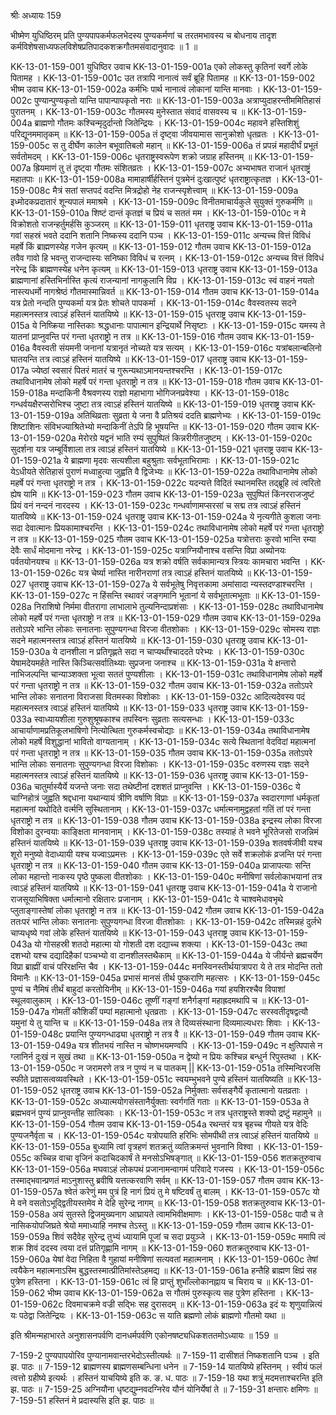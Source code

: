 श्रीः
अध्यायः 159

भीष्मेण युधिष्ठिरम् प्रति पुण्यपापकर्मफलभेदस्य पुण्यकर्मणां च तरतमभावस्य च बोधनाय तादृश कर्मविशेषसाध्यफलविशेषप्रतिपादकशक्रगौतमसंवादानुवादः ॥ 1 ॥

KK-13-01-159-001	युधिष्ठिर उवाच 
KK-13-01-159-001a	एको लोकस्तु कृतिनां स्वर्गे लोके पितामह ।
KK-13-01-159-001c	उत तत्रापि नानात्वं सर्वं ब्रूहि पितामह ॥
KK-13-01-159-002	भीष्म उवाच 
KK-13-01-159-002a	कर्मभिः पार्थ नानात्वं लोकानां यान्ति मानवाः ।
KK-13-01-159-002c	पुण्यान्पुण्यकृतो यान्ति पापान्पापकृतो नराः ॥
KK-13-01-159-003a	अत्राप्युदाहरन्तीममितिहासं पुरातनम् ।
KK-13-01-159-003c	गौतमस्य मुनेस्तात संवादं वासवस्य च ॥
KK-13-01-159-004a	ब्राह्मणो गौतमः कश्चिन्मृदुर्दान्तो जितेन्द्रियः ।
KK-13-01-159-004c	महावने हस्तिशिशुं परिद्यूनममातृकम् ॥
KK-13-01-159-005a	तं दृष्ट्वा जीवयामास सानुक्रोशो धृतव्रतः ।
KK-13-01-159-005c	स तु दीर्घेण कालेन बभूवातिबलो महान् ॥
KK-13-01-159-006a	तं प्रपन्नं महादीर्घं प्रभूतं सर्वतोमदम् ।
KK-13-01-159-006c	धृतराष्ट्रस्वरूपेण शक्रो जग्राह हस्तिनम् ॥
KK-13-01-159-007a	ह्रियमाणं तु तं दृष्ट्वा गौतमः संशितव्रतः ।
KK-13-01-159-007c	अभ्यभाषत राजानं धृतराष्ट्रं महातपाः ॥
KK-13-01-159-008a	मामाहार्षीर्हस्तिनं पुत्रमेनं दुःखात्पुष्टं धृतराष्ट्रात्कृतज्ञ ।
KK-13-01-159-008c	मैत्रं सतां सप्तपदं वदन्ति मित्रद्रोहो नेह राजन्स्पृशेत्त्वाम् ॥
KK-13-01-159-009a	इध्मोदकप्रदातारं शून्यपालं ममाश्रमे ।
KK-13-01-159-009c	विनीतमाचार्यकुले सुयुक्तं गुरुकर्मणि ॥
KK-13-01-159-010a	शिष्टं दान्तं कृतज्ञं च प्रियं च सततं मम ।
KK-13-01-159-010c	न मे विक्रोशतो राजन्हर्तुमर्हसि कुञ्जरम् ॥
KK-13-01-159-011	धृतराष्ट्र उवाच 
KK-13-01-159-011a	गवां सहस्रं भवते ददानि शतानि निष्कस्य ददानि पञ्च ।
KK-13-01-159-011c	अन्यच्च वित्तं विविधं महर्षे किं ब्राह्मणस्येह गजेन कृत्यम् ॥
KK-13-01-159-012	गौतम उवाच 
KK-13-01-159-012a	तवैव गावो हि भवन्तु राजन्दास्यः सनिष्का विविधं च रत्नम् ।
KK-13-01-159-012c	अन्यच्च वित्तं विविधं नरेन्द्र किं ब्राह्मणस्येह धनेन कृत्यम् ॥
KK-13-01-159-013	धृतराष्ट्र उवाच 
KK-13-01-159-013a	ब्राह्मणानां हस्तिभिर्नास्ति कृत्यं राजन्यानां नागकुलानि विप्र ।
KK-13-01-159-013c	स्वं वाहनं नयतो नास्त्यधर्मो नागश्रेष्ठं गौतमास्मान्निवर्त ॥
KK-13-01-159-014	गौतम उवाच 
KK-13-01-159-014a	यत्र प्रेतो नन्दति पुण्यकर्मा यत्र प्रेतः शोचते पापकर्मा ।
KK-13-01-159-014c	वैवस्वतस्य सदने महात्मनस्तत्र त्वाऽहं हस्तिनं यातयिष्ये ॥
KK-13-01-159-015	धृतराष्ट्र उवाच 
KK-13-01-159-015a	ये निष्क्रिया नास्तिकाः श्रद्धधानाः पापात्मान इन्द्रियार्थे निसृष्टाः ।
KK-13-01-159-015c	यमस्य ते यातनां प्राप्नुवन्ति परं गन्ता धृतराष्ट्रो न तत्र ॥
KK-13-01-159-016	गौतम उवाच 
KK-13-01-159-016a	वैवस्वती संयमनी जनानां यत्रानृतं नोच्यते यत्र सत्यम् ।
KK-13-01-159-016c	यत्रांबलान्बलिनो घातयन्ति तत्र त्वाऽहं हस्तिनं यातयिष्ये ॥
KK-13-01-159-017	धृतराष्ट्र उवाच 
KK-13-01-159-017a	ज्येष्ठां स्वसारं पितरं मातरं च गुरून्यथाऽमानयन्तश्चरन्ति ।
KK-13-01-159-017c	तथाविधानामेष लोको महर्षे परं गन्ता धृतराष्ट्रो न तत्र ॥
KK-13-01-159-018	गौतम उवाच 
KK-13-01-159-018a	मन्दाकिनी वैश्रवणस्य राज्ञो महाभागा भोगिजनप्रवेश्या ।
KK-13-01-159-018c	गन्धर्वयक्षैरप्सरोभिश्च जुष्टा तत्र त्वाऽहं हस्तिनं यातयिष्ये ॥
KK-13-01-159-019	धृतराष्ट्र उवाच 
KK-13-01-159-019a	अतिथिव्रताः सुव्रता ये जना वै प्रतिश्रयं ददति ब्राह्मणेभ्यः ।
KK-13-01-159-019c	शिष्टाशिनः संविभज्याश्रितेभ्यो मन्दाकिनीं तेऽपि हि भूषयन्ति ॥
KK-13-01-159-020	गौतम उवाच 
KK-13-01-159-020a	मेरोरग्रे यद्वनं भाति रम्यं सुपुष्पितं किन्नरीगीतजुष्टम् ।
KK-13-01-159-020c	सुदर्शना यत्र जम्बूर्विशाला तत्र त्वाऽहं हस्तिनं यातयिष्ये ॥
KK-13-01-159-021	धृतराष्ट्र उवाच 
KK-13-01-159-021a	ये ब्राह्मणा मृदवः सत्यशीला बहुश्रुताः सर्वभूताभिरामाः ।
KK-13-01-159-021c	येऽधीयते सेतिहासं पुराणं मध्वाहुत्या जुह्वति वै द्विजेभ्यः ॥
KK-13-01-159-022a	तथाविधानामेष लोको महर्षे परं गन्ता धृतराष्ट्रो न तत्र ।
KK-13-01-159-022c	यदन्यत्ते विदितं स्थानमस्ति तद्ब्रूहि त्वं त्वरितो ह्येष यामि ॥
KK-13-01-159-023	गौतम उवाच 
KK-13-01-159-023a	सुपुष्पितं किंनरराजजुष्टं प्रियं वनं नन्दनं नारदस्य ।
KK-13-01-159-023c	गन्धर्वाणामप्सरसां च सद्म तत्र त्वाऽहं हस्तिनं यातयिष्ये ॥
KK-13-01-159-024	धृतराष्ट्र उवाच 
KK-13-01-159-024a	ये नृत्यगीते कुशला जनाः सदा देवात्मानः प्रियकामाश्चरन्ति ।
KK-13-01-159-024c	तथाविधानामेष लोको महर्षे परं गन्ता धृतराष्ट्रो न तत्र ॥
KK-13-01-159-025	गौतम उवाच 
KK-13-01-159-025a	यत्रोत्तराः कुरवो भान्ति रम्या देवैः सार्धं मोदमाना नरेन्द्र ।
KK-13-01-159-025c	यत्राग्नियौनाश्च वसन्ति विप्रा अब्योनयः पर्वतयोनयश्च ॥
KK-13-01-159-026a	यत्र शक्रो वर्षति सर्वकामान्यत्र स्त्रियः कामचारा भवन्ति ।
KK-13-01-159-026c	यत्र चेर्ष्या नास्ति नारीनराणां तत्र त्वाऽहं हस्तिनं यातयिष्ये ॥
KK-13-01-159-027	धृतराष्ट्र उवाच 
KK-13-01-159-027a	ये सर्वभूतेषु निवृत्तकामा अमांसादा न्यस्तदण्डाश्चरन्ति ।
KK-13-01-159-027c	न हिंसन्ति स्थावरं जङ्गमानि भूतानां ये सर्वभूतात्मभूताः ॥
KK-13-01-159-028a	निराशिषो निर्ममा वीतरागा लाभालाभे तुल्यनिन्दाप्रशंसाः ।
KK-13-01-159-028c	तथाविधानामेष लोको महर्षे परं गन्ता धृतराष्ट्रो न तत्र ॥
KK-13-01-159-029	गौतम उवाच 
KK-13-01-159-029a	ततोऽपरे भान्ति लोकाः सनातनाः सुपुण्यगन्धा विरजा वीतशोकाः ।
KK-13-01-159-029c	सोमस्य राज्ञः सदने महात्मनस्तत्र त्वाऽहं हस्तिनं यातयिष्ये ॥
KK-13-01-159-030	धृतराष्ट्र उवाच 
KK-13-01-159-030a	ये दानशीला न प्रतिगृह्णते सदा न चाप्यर्थांश्चाददते परेभ्यः ।
KK-13-01-159-030c	येषामदेयमर्हते नास्ति किञ्चित्सर्वातिथ्याः सुप्रजना जनाश्च ॥
KK-13-01-159-031a	ये क्षन्तारो नाभिजल्पन्ति चान्याञ्शक्ता भूत्वा सततं पुण्यशीलाः ।
KK-13-01-159-031c	तथाविधानामेष लोको महर्षे परं गन्ता धृतराष्ट्रो न तत्र ॥
KK-13-01-159-032	गौतम उवाच 
KK-13-01-159-032a	ततोऽपरे भान्ति लोकाः सनातना विराजसा वितमस्का विशोकाः ।
KK-13-01-159-032c	आदित्यदेवस्य पदं महात्मनस्तत्र त्वाऽहं हस्तिनं यातयिष्ये ॥
KK-13-01-159-033	धृतराष्ट्र उवाच 
KK-13-01-159-033a	स्वाध्यायशीला गुरुशुश्रूषकाश्च तपस्विनः सुव्रताः सत्यसन्धाः ।
KK-13-01-159-033c	आचार्याणामप्रतिकूलभाषिणो नित्योत्थिता गुरुकर्मस्वचोद्याः ॥
KK-13-01-159-034a	तथाविधानामेष लोको महर्षे विशुद्धानां भावितो वाग्यतानाम् ।
KK-13-01-159-034c	सत्ये स्थितानां वेदविदां महात्मनां परं गन्ता धृतराष्ट्रो न तत्र ॥
KK-13-01-159-035	गौतम उवाच 
KK-13-01-159-035a	ततोऽपरे भान्ति लोकाः सनातनाः सुपुण्यगन्धा विरजा विशोकाः ।
KK-13-01-159-035c	वरुणस्य राज्ञः सदने महात्मनस्तत्र त्वाऽहं हस्तिनं यातयिष्ये ॥
KK-13-01-159-036	धृतराष्ट्र उवाच 
KK-13-01-159-036a	चातुर्मास्यैर्ये यजन्ते जनाः सदा तथेष्टीनां दशशतं प्राप्नुवन्ति ।
KK-13-01-159-036c	ये चाग्निहोत्रं जुह्वति श्रद्दधाना यथान्यायं त्रीणि वर्षाणि विप्राः ॥
KK-13-01-159-037a	स्वदारगाणां धर्मकृतां महात्मनां यथोदिते वर्त्मनि सुस्थितानाम् ।
KK-13-01-159-037c	धर्मात्मनामुद्वहतां गतिं तां परं गन्ता धृतराष्ट्रो न तत्र ॥
KK-13-01-159-038	गौतम उवाच 
KK-13-01-159-038a	इन्द्रस्य लोका विरजा विशोका दुरन्वयाः काङ्क्षिता मानवानाम् ।
KK-13-01-159-038c	तस्याहं ते भवने भूरितेजसो राजन्निमं हस्तिनं यातयिष्ये ॥
KK-13-01-159-039	धृतराष्ट्र उवाच 
KK-13-01-159-039a	शतवर्षजीवी यश्च शूरो मनुष्यो वेदाध्यायी यश्च यज्वाऽप्रमत्तः ।
KK-13-01-159-039c	एते सर्वे शक्रलोकं व्रजन्ति परं गन्ता धृतराष्ट्रो न तत्र ॥
KK-13-01-159-040	गौतम उवाच 
KK-13-01-159-040a	प्राजापत्याः सन्ति लोका महान्तो नाकस्य पृष्ठे पुष्कला वीतशोकाः ।
KK-13-01-159-040c	मनीषिणां सर्वलोकाभयानां तत्र त्वाऽहं हस्तिनं यातयिष्ये ॥
KK-13-01-159-041	धृतराष्ट्र उवाच 
KK-13-01-159-041a	ये राजानो राजसूयाभिषिक्ता धर्मात्मानो रक्षितारः प्रजानाम् ।
KK-13-01-159-041c	ये चाश्वमेधावभृथे प्लुताङ्गास्तेषां लोका धृतराष्ट्रो न तत्र ॥
KK-13-01-159-042	गौतम उवाच 
KK-13-01-159-042a	ततःपरं भान्ति लोकाः सनातनाः सुपुण्यगन्धा विरजा वीतशोकाः ।
KK-13-01-159-042c	तस्मिन्नहं दुर्लभे चाप्यधृष्ये गवां लोके हस्तिनं यातयिष्ये ॥
KK-13-01-159-043	धृतराष्ट्र उवाच 
KK-13-01-159-043a	यो गोसहस्री शतदो महात्मा यो गोशती दश दद्याच्च शक्त्या ।
KK-13-01-159-043c	तथा दशभ्यो यश्च दद्यादिहैकां पञ्चभ्यो वा दानशीलस्तथैकाम् ॥
KK-13-01-159-044a	ये जीर्यन्ते ब्रह्मचर्येण विप्रा ब्राह्मीं वाचं परिरक्षन्ति चैव ।
KK-13-01-159-044c	मनस्विनस्तीर्थयात्रापरा ये ते तत्र मोदन्ति ततो विमानैः ॥
KK-13-01-159-045a	प्रभासं मानसं तीर्थ पुष्कराणि महत्सरः ।
KK-13-01-159-045c	पुण्यं च नैमिषं तीर्थं बाहुदां करतोयिनीम् ॥
KK-13-01-159-046a	गयां हयशिरश्चैव विपाशां स्थूलवालुकाम् ।
KK-13-01-159-046c	तूष्णीं गङ्गां शनैर्गङ्गां महाह्रदमथापि च ॥
KK-13-01-159-047a	गोमतीं कौशिकीं पम्पां महात्मानो धृतव्रताः ।
KK-13-01-159-047c	सरस्वतीदृषद्वत्यौ यमुनां ये तु यान्ति च ॥
KK-13-01-159-048a	तत्र ते दिव्यसंस्थाना दिव्यमाल्यधराः शिवाः ।
KK-13-01-159-048c	प्रयान्ति पुण्यगन्धाढ्या धृतराष्ट्रो न तत्र वै ॥
KK-13-01-159-049	गौतम उवाच 
KK-13-01-159-049a	यत्र शीतभयं नास्ति न चोष्णभयमण्वपि ।
KK-13-01-159-049c	न क्षुत्पिपासे न ग्लानिर्न दुःखं न सुखं तथा ॥
KK-13-01-159-050a	न द्वेष्यो न प्रियः कश्चिन्न बन्धुर्न रिपुस्तथा ।
KK-13-01-159-050c	न जरामरणे तत्र न पुण्यं न च पातकम् ||
KK-13-01-159-051a	तस्मिन्विरजसि स्फीते प्रज्ञासत्वव्यवस्थिते ।
KK-13-01-159-051c	स्वयम्भुभवने पुण्ये हस्तिनं यातयिष्यति ॥
KK-13-01-159-052	धृतराष्ट्र उवाच 
KK-13-01-159-052a	निर्मुक्ताः सर्वसङ्गैर्ये कृतात्मानो यतव्रताः ।
KK-13-01-159-052c	अध्यात्मयोगसंस्तानैर्युक्ताः स्वर्गगतिं गताः ॥
KK-13-01-159-053a	ते ब्रह्मभवनं पुण्यं प्राप्नुवन्तीह सात्विकाः ।
KK-13-01-159-053c	न तत्र धृतराष्ट्रस्ते शक्यो द्रष्टुं महामुने ॥
KK-13-01-159-054	गौतम उवाच 
KK-13-01-159-054a	रथन्तरं यत्र बृहच्च गीयते यत्र वेदिः पुण्यजनैर्वृता च ।
KK-13-01-159-054c	यत्रोपयाति हरिभिः सोमपीथी तत्र त्वाऽहं हस्तिनं यातयिष्ये ॥
KK-13-01-159-055a	बुध्यामि त्वां वृत्रहणं शतक्रतुं व्यतिक्रमन्तं भुवनानि विश्वा ।
KK-13-01-159-055c	कच्चिन्न वाचा वृजिनं कदाचिदकार्षं ते मनसोऽभिषङ्गात् ॥
KK-13-01-159-056	शतक्रतुरुवाच 
KK-13-01-159-056a	मघवाऽहं लोकपथं प्रजानामन्वागमं परिवादे गजस्य ।
KK-13-01-159-056c	तस्माद्भवान्प्रणतं माऽनुशास्तु ब्रवीषि यत्तत्करवाणि सर्वम् ॥
KK-13-01-159-057	गौतम उवाच 
KK-13-01-159-057a	श्वेतं करेणुं मम पुत्रं हि नागं प्रियं तु मे षष्टिवर्षं तु बालम् ।
KK-13-01-159-057c	यो मे वने वसतोऽभूद्द्वितीयस्तमेव मे देहि सुरेन्द्र नागम् ॥
KK-13-01-159-058	शतक्रतुरुवाच 
KK-13-01-159-058a	अयं सुतस्ते द्विजमुख्यनाग आघ्रायते त्वामभिवीक्षमाणः ।
KK-13-01-159-058c	पादौ च ते नासिकयोपजिघ्रते श्रेयो ममाध्याहि नमश्च तेऽस्तु ॥
KK-13-01-159-059	गौतम उवाच 
KK-13-01-159-059a	शिवं सदैवेह सुरेन्द्र तुभ्यं ध्यायामि पूजां च सदा प्रयुञ्जे ।
KK-13-01-159-059c	ममापि त्वं शक्र शिवं ददस्व त्वया दत्तं प्रतिगृह्णामि नागम् ॥
KK-13-01-159-060	शतक्रतुरुवाच 
KK-13-01-159-060a	येषां वेदा निहिता वै गुहायां मनीषिणां सत्यवतां महात्मनाम् ।
KK-13-01-159-060c	तेषां त्वयैकेन महात्मनाऽस्मि बुद्धस्तस्मात्प्रीतिमांस्तेऽहमद्य ॥
KK-13-01-159-061a	हन्तैहि ब्राह्मण क्षिप्रं सह पुत्रेण हस्तिना ।
KK-13-01-159-061c	त्वं हि प्राप्तुं शुभाँल्लोकानह्नाय च चिराय च ॥
KK-13-01-159-062	भीष्म उवाच 
KK-13-01-159-062a	स गौतमं पुरुस्कृत्य सह पुत्रेण हस्तिना ।
KK-13-01-159-062c	दिवमाचक्रमे वज्री सद्भिः सह दुरासदम् ॥
KK-13-01-159-063a	इदं यः शृणुयान्नित्यं यः पठेद्वा जितेन्द्रियः ।
KK-13-01-159-063c	स याति ब्रह्मणो लोकं ब्राह्मणो गौतमो यथा ॥ 

इति श्रीमन्महाभारते अनुशासनपर्वणि दानधर्मपर्वणि एकोनषष्ट्यधिकशततमोऽध्यायः ॥ 159 ॥

7-159-2 पुण्यपापयोरिव पुण्यानामवान्तरभेदोऽस्तीत्यर्थः ॥ 7-159-11 दासीशतं निष्कशतानि पञ्च । इति झ. पाठः ॥ 7-159-12 ब्राह्मणस्य ब्राह्मणसम्बन्धिना धनेन ॥ 7-159-14 यातयिष्ये हस्तिनम् । स्वीयं फलं त्वत्तो ग्रहीष्ये इत्यर्थः । हस्तिनं याचयिष्ये इति क. ङ. ध. पाठः ॥ 7-159-18 यथा शत्रुं मदमत्ताश्चरन्ति इति झ. पाठः ॥ 7-159-25 अग्नियौना धृष्टद्युम्नवदग्निरेव यौनं योनिर्येषां ते ॥ 7-159-31 क्षन्तारः क्षमिणः ॥ 7-159-51 हस्तिनं मे प्रदास्यसि इति झ. पाठः ॥
